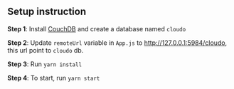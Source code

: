 ## Setup instruction

**Step 1**: Install [CouchDB](http://couchdb.apache.org/) and create a database named `cloudo`

**Step 2**: Update `remoteUrl` variable in `App.js` to http://127.0.0.1:5984/cloudo, this url point to `cloudo` db.

**Step 3**: Run `yarn install`

**Step 4**: To start, run `yarn start`
